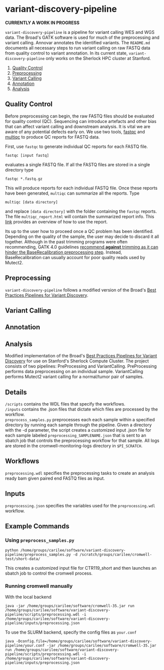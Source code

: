 # variant-discovery-pipeline
**CURRENTLY A WORK IN PROGRESS**

`variant-discovery-pipeline` is a pipeline for variant calling WES and WGS data. The Broad's GATK software is used
for much of the preprocessing and variant calling. Annovar annotates the identified variants. The `README.md` documents
all necessary steps to run variant calling on raw FASTQ data from quality control to variant annotation. In its current
state, `variant-discovery-pipeline` only works on the Sherlock HPC cluster at Stanford. 

1. [Quality Control](#quality-control)
2. [Preprocessing](#preprocessing)
3. [Variant Calling](#variant-calling)
4. [Annotation](#annotation)
5. [Analysis](#analysis)

## Quality Control
Before preprocessing can begin, the raw FASTQ files should be evaluated for quality control (QC).
Sequencing can introduce artefacts and other bias that can affect variant calling and downstream
analysis. It is vital we are aware of any potential defects early on. We use two tools, [fastqc](https://www.bioinformatics.babraham.ac.uk/projects/fastqc/) and [multiqc](https://multiqc.info/)
to produce QC reports for FASTQ data. 

First, use `fastqc` to generate individual QC reports for each FASTQ file.
```
fastqc [input fastq]
```
evaluates a single FASTQ file. If all the FASTQ files are stored in a single directory type
```
fastqc *.fastq.gz
```
This will produce reports for each individual FASTQ file. Once these reports have been generated,
`multiqc` can summarize all the reports. Type
```
multiqc [data directory]
```
and replace `[data directory]` with the folder containing the `fastqc` reports. The file
`multiqc_report.html` will contain the summarized report info. This 
[link](https://multiqc.info/docs/#using-multiqc-reports) provides an overview of how to use
the report. 

Its up to the user how to proceed once a QC problem has been identified. Depending
on the quality of the sample, the user may decide to discard it all together. Although in the past
trimming programs were often recommending, GATK 4.0 guidelines [recommend **against** trimming as
it can hinder the BaseRecalibration preprocessing step](https://software.broadinstitute.org/gatk/documentation/tooldocs/4.0.0.0/picard_analysis_CollectBaseDistributionByCycle.php).
Instead, BaseRecalibration can usually account
for poor quality reads used by Mutect2. 

## Preprocessing
`variant-discovery-pipeline` follows a modified version of the Broad's 
[Best Practices Pipelines for Variant Discovery](https://software.broadinstitute.org/gatk/best-practices/workflow).


## Variant Calling


## Annotation


## Analysis


Modified implementation of the Broad's [Best Practices Pipelines for Variant Discovery](https://software.broadinstitute.org/gatk/best-practices/workflow) for use on Stanford's Sherlock Compute Cluster. The project consists of two pipelines: PreProcessing and VariantCalling. PreProcessing performs data preprocessing on an individual sample. VariantCalling performs Mutect2 variant calling for a normal/tumor pair of samples. 

## Details
`/scripts` contains the WDL files that specify the workflows.  
`/inputs` contains the .json files that dictate which files are processed by the workflow.  
`preprocess_samples.py` preprocesses each each sample within a specified directory by running each sample through the pipeline. Given a directory with the -d parameter, the script creates a customized input .json file for each sample labeled `preprocessing_SAMPLENAME.json` that is sent to an sbatch job that controls the preprocessing workflow for that sample. All logs are stored in the cromwell-monitoring-logs directory in `$PI_SCRATCH`. 
## Workflows
`preprocessing.wdl` specifies the preprocessing tasks to create an analysis ready bam given paired end FASTQ files as input. 
## Inputs
`preprocessing.json` specifies the variables used for the `preprocessing.wdl` workflow.
## Example Commands
### Using `preprocess_samples.py`
```
python /home/groups/carilee/software/variant-discovery-pipeline/preprocess_samples.py -d /scratch/groups/carilee/cromwell-test/short-data/
```
This creates a customized input file for CTR119_short and then launches an sbatch job to control the cromwell process.  
### Running cromwell manually
With the local backend
```
java -jar /home/groups/carilee/software/cromwell-35.jar run /home/groups/carilee/software/variant-discovery-pipeline/scripts/preprocessing.wdl -i /home/groups/carilee/software/variant-discovery-pipeline/inputs/preprocessing.json
```
To use the SLURM backend, specify the config files as `your.conf`
```
java -Dconfig.file=/home/groups/carilee/software/variant-discovery-pipeline/your.conf -jar /home/groups/carilee/software/cromwell-35.jar run /home/groups/carilee/software/variant-discovery-pipeline/scripts/preprocessing.wdl -i /home/groups/carilee/software/variant-discovery-pipeline/inputs/preprocessing.json
```
